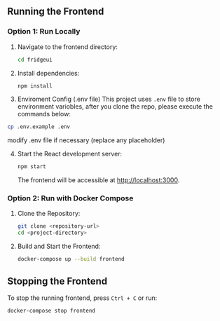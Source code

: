 ## Running the Frontend

### Option 1: Run Locally

1. Navigate to the frontend directory:
   ```sh
   cd fridgeui
   ```
2. Install dependencies:
   ```sh
   npm install
   ```
3. Enviroment Config (.env file)
This project uses `.env` file to store environment variobles,
after you clone the repo, please execute the commands below:
```bash
cp .env.example .env
```
modify .env file if necessary (replace any placeholder)

4. Start the React development server:
   ```sh
   npm start
   ```
   The frontend will be accessible at [http://localhost:3000](http://localhost:3000).

### Option 2: Run with Docker Compose

1. Clone the Repository:
   ```sh
   git clone <repository-url>
   cd <project-directory>
   ```
2. Build and Start the Frontend:
   ```sh
   docker-compose up --build frontend
   ```

## Stopping the Frontend
To stop the running frontend, press `Ctrl + C` or run:
```sh
docker-compose stop frontend
```

